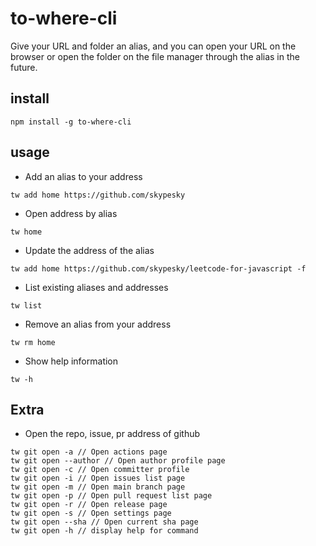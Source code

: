 # to-where-cli

Give your URL and folder an alias, and you can open your URL on the browser or open the folder on the file manager through the alias in the future.


## install

```shell
npm install -g to-where-cli
```

## usage


- Add an alias to your address

```shell
tw add home https://github.com/skypesky
```

- Open address by alias

```shell
tw home
```

- Update the address of the alias

```shell
tw add home https://github.com/skypesky/leetcode-for-javascript -f
```

- List existing aliases and addresses

```shell
tw list
```

- Remove an alias from your address

```shell
tw rm home
```

- Show help information

```shell
tw -h
```

## Extra

- Open the repo, issue, pr address of github

```shell
tw git open -a // Open actions page 
tw git open --author // Open author profile page 
tw git open -c // Open committer profile
tw git open -i // Open issues list page 
tw git open -m // Open main branch page
tw git open -p // Open pull request list page
tw git open -r // Open release page 
tw git open -s // Open settings page 
tw git open --sha // Open current sha page
tw git open -h // display help for command
```